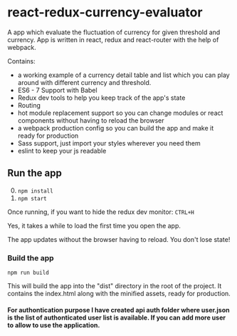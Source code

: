 
# react-redux-currency-evaluator
A app which evaluate the fluctuation of currency for given threshold and currency. App is written in react, redux and react-router with the help of webpack.

Contains: 

* a working example of a currency detail table and list which you can play around with different currency and threshold.
* ES6 - 7 Support with Babel
* Redux dev tools to help you keep track of the app's state
* Routing
* hot module replacement support so you can change modules or react components without having to reload the browser
* a webpack production config so you can build the app and make it ready for production
* Sass support, just import your styles wherever you need them
* eslint to keep your js readable


## Run the app

0. ```npm install```
0. ```npm start```

Once running, if you want to hide the redux dev monitor: ```CTRL+H```

Yes, it takes a while to load the first time you open the app.

The app updates without the browser having to reload. You don't lose state!

### Build the app
```npm run build```

This will build the app into the "dist" directory in the root of the project. It contains the index.html along with the minified assets, ready for production.

#### For authontication purpose I have created api auth folder where user.json is the list of authonticated user list is available. If you can add more user to allow to use the application.
